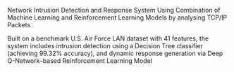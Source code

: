 Network Intrusion Detection and Response System Using Combination of Machine Learning and
Reinforcement Learning Models by analysing TCP/IP Packets

Built on a benchmark U.S. Air Force LAN dataset with 41 features, the system includes intrusion
detection using a Decision Tree classifier (achieving 99.32% accuracy), and dynamic response
generation via Deep Q-Network–based Reinforcement Learning Model
